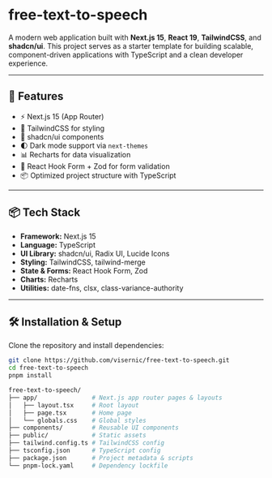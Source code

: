 # free-text-to-speech

A modern web application built with **Next.js 15**, **React 19**, **TailwindCSS**, and **shadcn/ui**. This project serves as a starter template for building scalable, component-driven applications with TypeScript and a clean developer experience.

---

## 🚀 Features
- ⚡ Next.js 15 (App Router)
- 🎨 TailwindCSS for styling
- 🧩 shadcn/ui components
- 🌓 Dark mode support via `next-themes`
- 📊 Recharts for data visualization
- 🧰 React Hook Form + Zod for form validation
- 📦 Optimized project structure with TypeScript

---

## 📦 Tech Stack
- **Framework:** Next.js 15
- **Language:** TypeScript
- **UI Library:** shadcn/ui, Radix UI, Lucide Icons
- **Styling:** TailwindCSS, tailwind-merge
- **State & Forms:** React Hook Form, Zod
- **Charts:** Recharts
- **Utilities:** date-fns, clsx, class-variance-authority

---

## 🛠️ Installation & Setup

Clone the repository and install dependencies:

```bash
git clone https://github.com/visernic/free-text-to-speech.git
cd free-text-to-speech
pnpm install

free-text-to-speech/
├── app/               # Next.js app router pages & layouts
│   ├── layout.tsx     # Root layout
│   ├── page.tsx       # Home page
│   └── globals.css    # Global styles
├── components/        # Reusable UI components
├── public/            # Static assets
├── tailwind.config.ts # TailwindCSS config
├── tsconfig.json      # TypeScript config
├── package.json       # Project metadata & scripts
└── pnpm-lock.yaml     # Dependency lockfile
